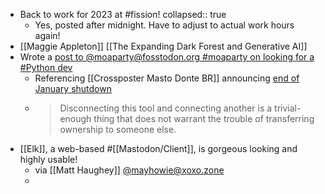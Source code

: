 - Back to work for 2023 at #fission!
  collapsed:: true
	- Yes, posted after midnight. Have to adjust to actual work hours again!
- [[Maggie Appleton]] [[The Expanding Dark Forest and Generative AI]]
- Wrote a [post to @moaparty@fosstodon.org #moaparty on looking for a #Python dev](https://fosstodon.org/@moaparty/109626044708466769)
	- Referencing [[Crossposter Masto Donte BR]] announcing [end of January shutdown](https://write.as/renatolond/timeline-for-the-shutdown-of-the-mastodon-twitter-crossposter-instance-at)
	- > Disconnecting this tool and connecting another is a trivial-enough thing that does not warrant the trouble of transferring ownership to someone else.
- [[Elk]], a web-based #[[Mastodon/Client]], is gorgeous looking and highly usable!
	- via [[Matt Haughey]] [@mayhowie@xoxo.zone](https://xoxo.zone/@mathowie/109627428415047448)
	-